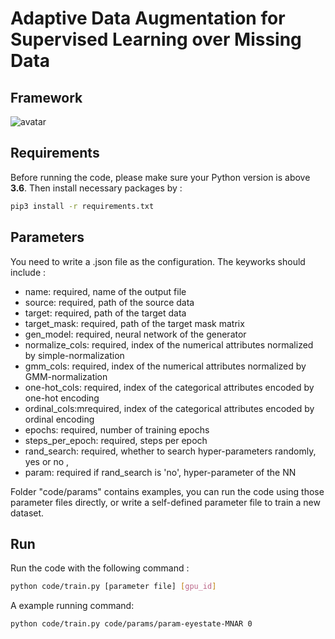 # Adaptive Data Augmentation for Supervised Learning over Missing Data


## Framework
![avatar](https://github.com/ruclty/dagan/blob/master/figs/architecture.jpg)

## Requirements
Before running the code, please make sure your Python version is above **3.6**.
Then install necessary packages by :
```sh
pip3 install -r requirements.txt
```

## Parameters
 You need to write a .json file as the configuration. The keyworks should include :

 - name: required, name of the output file 
 - source: required, path of the source data 
 - target: required, path of the target data 
 - target_mask: required, path of the target mask matrix
 - gen_model: required, neural network of the generator
 - normalize_cols: required, index of the numerical attributes normalized by simple-normalization 
 - gmm_cols: required, index of the numerical attributes normalized by GMM-normalization 
 - one-hot_cols: required, index of the categorical attributes encoded by one-hot encoding 
 - ordinal_cols:mrequired, index of the categorical attributes encoded by ordinal encoding 
 - epochs: required, number of training epochs 
 - steps_per_epoch: required, steps per epoch
 - rand_search: required, whether to search hyper-parameters randomly, yes or no ,
 - param: required if rand_search is 'no', hyper-parameter of the NN  

Folder "code/params" contains examples, you can run the code using those parameter files directly, or write a self-defined parameter file to train a new dataset.

## Run
Run the code with the following command :
```sh
python code/train.py [parameter file] [gpu_id]
```
A example running command:
```sh
python code/train.py code/params/param-eyestate-MNAR 0
```
